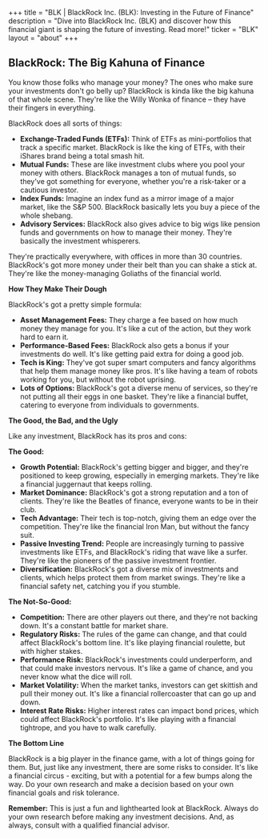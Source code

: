 +++
title = "BLK |  BlackRock Inc. (BLK):  Investing in the Future of Finance"
description = "Dive into BlackRock Inc. (BLK) and discover how this financial giant is shaping the future of investing. Read more!"
ticker = "BLK"
layout = "about"
+++

        


## BlackRock: The Big Kahuna of Finance

You know those folks who manage your money?  The ones who make sure your investments don't go belly up?  BlackRock is kinda like the big kahuna of that whole scene.  They're like the Willy Wonka of finance – they have their fingers in everything.

BlackRock does all sorts of things: 

* **Exchange-Traded Funds (ETFs):**  Think of ETFs as mini-portfolios that track a specific market.  BlackRock is like the king of ETFs, with their iShares brand being a total smash hit. 
* **Mutual Funds:**  These are like investment clubs where you pool your money with others. BlackRock manages a ton of mutual funds, so they've got something for everyone, whether you're a risk-taker or a cautious investor. 
* **Index Funds:**  Imagine an index fund as a mirror image of a major market, like the S&P 500.  BlackRock basically lets you buy a piece of the whole shebang.  
* **Advisory Services:**  BlackRock also gives advice to big wigs like pension funds and governments on how to manage their money. They're basically the investment whisperers.

They're practically everywhere, with offices in more than 30 countries. BlackRock's got more money under their belt than you can shake a stick at.  They're like the money-managing Goliaths of the financial world. 

**How They Make Their Dough**

BlackRock's got a pretty simple formula:

* **Asset Management Fees:** They charge a fee based on how much money they manage for you.  It's like a cut of the action, but they work hard to earn it.  
* **Performance-Based Fees:** BlackRock also gets a bonus if your investments do well.  It's like getting paid extra for doing a good job. 
* **Tech is King:** They've got super smart computers and fancy algorithms that help them manage money like pros.  It's like having a team of robots working for you, but without the robot uprising. 
* **Lots of Options:** BlackRock's got a diverse menu of services, so they're not putting all their eggs in one basket. They're like a financial buffet, catering to everyone from individuals to governments. 

**The Good, the Bad, and the Ugly**

Like any investment, BlackRock has its pros and cons:

**The Good:**

* **Growth Potential:** BlackRock's getting bigger and bigger, and they're positioned to keep growing, especially in emerging markets.  They're like a financial juggernaut that keeps rolling. 
* **Market Dominance:** BlackRock's got a strong reputation and a ton of clients.  They're like the Beatles of finance, everyone wants to be in their club.
* **Tech Advantage:**  Their tech is top-notch, giving them an edge over the competition. They're like the financial Iron Man, but without the fancy suit. 
* **Passive Investing Trend:**  People are increasingly turning to passive investments like ETFs, and BlackRock's riding that wave like a surfer.  They're like the pioneers of the passive investment frontier.  
* **Diversification:** BlackRock's got a diverse mix of investments and clients, which helps protect them from market swings.  They're like a financial safety net, catching you if you stumble.

**The Not-So-Good:**

* **Competition:**  There are other players out there, and they're not backing down.  It's a constant battle for market share. 
* **Regulatory Risks:**  The rules of the game can change, and that could affect BlackRock's bottom line.  It's like playing financial roulette, but with higher stakes. 
* **Performance Risk:**  BlackRock's investments could underperform, and that could make investors nervous. It's like a game of chance, and you never know what the dice will roll. 
* **Market Volatility:**  When the market tanks, investors can get skittish and pull their money out.  It's like a financial rollercoaster that can go up and down. 
* **Interest Rate Risks:**  Higher interest rates can impact bond prices, which could affect BlackRock's portfolio.  It's like playing with a financial tightrope, and you have to walk carefully.

**The Bottom Line**

BlackRock is a big player in the finance game, with a lot of things going for them.  But, just like any investment, there are some risks to consider.  It's like a financial circus - exciting, but with a potential for a few bumps along the way.  Do your own research and make a decision based on your own financial goals and risk tolerance.  

**Remember:** This is just a fun and lighthearted look at BlackRock. Always do your own research before making any investment decisions.  And, as always, consult with a qualified financial advisor. 

        